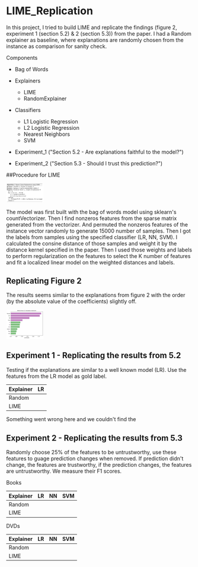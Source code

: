 # LIME_Replication

In this project, I tried to build LIME and replicate the findings (figure 2, experiment 1 (section 5.2) & 2 (section 5.3)) from the paper. I had a Random explainer as baseline, where explanations are randomly chosen from the instance as comparison for sanity check. 

Components

- Bag of Words

- Explainers
  - LIME
  - RandomExplainer

- Classifiers 
  - L1 Logistic Regression
  - L2 Logistic Regression
  - Nearest Neighbors
  - SVM

- Experiment_1 ("Section 5.2 - Are explanations faithful to the model?")

- Experiment_2 ("Section 5.3 - Should I trust this prediction?")

##Procedure for LIME

<img src="algorithm_1.png" style="width: 100px;"/>

The model was first built with the bag of words model using sklearn's countVectorizer. Then I find nonzeros features from the sparse matrix generated from the vectorizer. And permuted the nonzeros features of the instance vector randomly to generate 15000 number of samples. Then I got the labels from samples using the specified classifier (LR, NN, SVM). I calculated the consine distance of those samples and weight it by the distance kernel specified in the paper. Then I used those weights and labels to perform regularization on the features to select the K number of features and fit a localized linear model on the weighted distances and labels.

## Replicating Figure 2
The results seems similar to the explanations from figure 2 with the order (by the absolute value of the coefficients) slightly off.

<img src="figure_2.png" style="width: 100px;"/>


## Experiment 1 - Replicating the results from 5.2

Testing if the explanations are similar to a well known model (LR). Use the features from the LR model as gold label.

| Explainer     | LR        |
| ------------- |:---------:|
| Random        |         |
| LIME          |         |

Something went wrong here and we couldn't find the 

## Experiment 2 - Replicating the results from 5.3

Randomly choose 25% of the features to be untrustworthy, use these features to guage prediction changes when removed. If prediction didn't change, the features are trustworthy, if the prediction changes, the features are untrustworthy. We measure their F1 scores.

Books

| Explainer     | LR    | NN    |   SVM |
| ------------- | -----:| -----:| -----:|
| Random        |     |  |  |
| LIME          |       |    |    |


DVDs

| Explainer     | LR    | NN    |   SVM |
| ------------- | -----:| -----:| -----:|
| Random        |     |  |  |
| LIME          |       |    |    |



